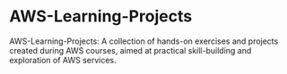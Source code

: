 # AWS-Learning-Projects
AWS-Learning-Projects: A collection of hands-on exercises and projects created during AWS courses, aimed at practical skill-building and exploration of AWS services.
